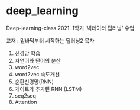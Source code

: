 # deep_learning
Deep-learning-class
2021. 1학기 '빅데이터 딥러닝' 수업 

교재 : 밑바닥부터 시작하는 딥러닝2
목차
1. 신경망 학습
2. 자연어와 단어의 분산
3. word2vec
4. word2vec 속도개선
5. 순환신경망(RNN)
6. 게이트가 추가된 RNN (LSTM)
7. seq2seq
8. Attention


